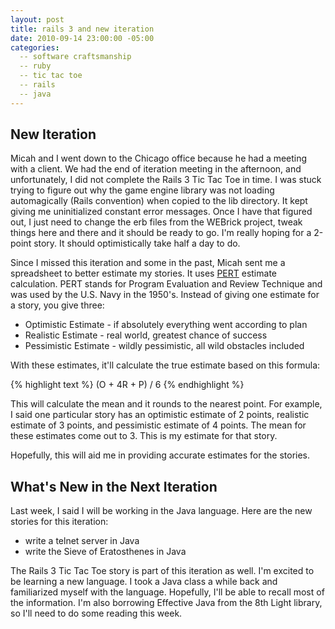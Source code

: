```yaml
---
layout: post
title: rails 3 and new iteration
date: 2010-09-14 23:00:00 -05:00
categories:
  -- software craftsmanship
  -- ruby
  -- tic tac toe
  -- rails
  -- java
---
```


## New Iteration

Micah and I went down to the Chicago office because he had a meeting with a client.  We had the end of iteration meeting in the afternoon, and unfortunately, I did not complete the Rails 3 Tic Tac Toe in time.  I was stuck trying to figure out why the game engine library was not loading automagically (Rails convention) when copied to the lib directory.  It kept giving me uninitialized constant error messages.  Once I have that figured out, I just need to change the erb files from the WEBrick project, tweak things here and there and it should be ready to go.  I'm really hoping for a 2-point story.  It should optimistically take half a day to do.

Since I missed this iteration and some in the past, Micah sent me a spreadsheet to better estimate my stories.  It uses [PERT](http://en.wikipedia.org/wiki/Program_Evaluation_and_Review_Technique) estimate calculation.  PERT stands for Program Evaluation and Review Technique and was used by the U.S. Navy in the 1950's.  Instead of giving one estimate for a story, you give three:

* Optimistic Estimate - if absolutely everything went according to plan
* Realistic Estimate - real world, greatest chance of success 
* Pessimistic Estimate - wildly pessimistic, all wild obstacles included

With these estimates, it'll calculate the true estimate based on this formula:

{% highlight text %}
(O + 4R + P) / 6
{% endhighlight %}

This will calculate the mean and it rounds to the nearest point.  For example, I said one particular story has an optimistic estimate of 2 points, realistic estimate of 3 points, and pessimistic estimate of 4 points.  The mean for these estimates come out to 3.  This is my estimate for that story.

Hopefully, this will aid me in providing accurate estimates for the stories.

## What's New in the Next Iteration

Last week, I said I will be working in the Java language.  Here are the new stories for this iteration:

* write a telnet server in Java
* write the Sieve of Eratosthenes in Java

The Rails 3 Tic Tac Toe story is part of this iteration as well.  I'm excited to be learning a new language.  I took a Java class a while back and familiarized myself with the language.  Hopefully, I'll be able to recall most of the information.  I'm also borrowing Effective Java from the 8th Light library, so I'll need to do some reading this week.  
